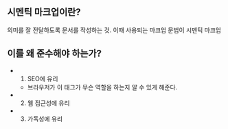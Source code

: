 ## 시멘틱 마크업이란?

의미를 잘 전달하도록 문서를 작성하는 것. 이때 사용되는 마크업 문법이 시멘틱 마크업

## 이를 왜 준수해야 하는가?

- 1. SEO에 유리
  - 브라우저가 이 태그가 무슨 역할을 하는지 알 수 있게 해준다.
- 2. 웹 접근성에 유리
- 3. 가독성에 유리
